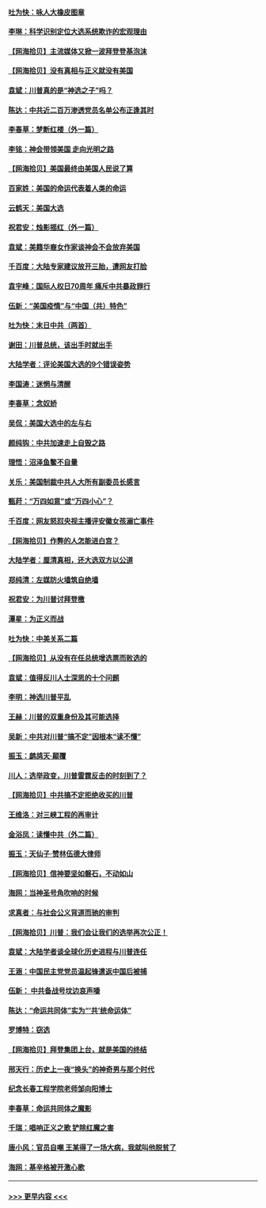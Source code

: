 #### [吐为快：咏人大橡皮图章](../pages/nsc993/n12624470.md?t=12170002) 
#### [李琳：科学识别定位大选系统欺诈的宏观理由](../pages/nsc993/n12624340.md?t=12170002) 
#### [【网海拾贝】主流媒体又掀一波拜登登基泡沫](../pages/nsc993/n12624000.md?t=12170002) 
#### [【网海拾贝】没有真相与正义就没有美国](../pages/nsc993/n12621885.md?t=12170002) 
#### [袁斌：川普真的是“神选之子”吗？](../pages/nsc993/n12621749.md?t=12170002) 
#### [陈达：中共近二百万渗透党员名单公布正逢其时](../pages/nsc993/n12620870.md?t=12170002) 
#### [李春草：梦断红楼（外一篇）](../pages/nsc993/n12619122.md?t=12170002) 
#### [李铭：神会带领美国 走向光明之路](../pages/nsc993/n12618584.md?t=12170002) 
#### [【网海拾贝】美国最终由美国人民说了算](../pages/nsc993/n12617255.md?t=12170002) 
#### [百家姓：美国的命运代表着人类的命运](../pages/nsc993/n12615838.md?t=12170002) 
#### [云鹤天：美国大选](../pages/nsc993/n12615994.md?t=12170002) 
#### [祝君安：烛影摇红（外一篇）](../pages/nsc993/n12615975.md?t=12170002) 
#### [袁斌：美籍华裔女作家谈神会不会放弃美国](../pages/nsc993/n12615263.md?t=12170002) 
#### [千百度：大陆专家建议放开三胎，遭网友打脸](../pages/nsc993/n12614456.md?t=12170002) 
#### [袁宇峰：国际人权日70周年 痛斥中共暴政罪行](../pages/nsc993/n12611965.md?t=12170002) 
#### [伍新：“美国疫情”与“中国（共）特色”](../pages/nsc993/n12611463.md?t=12170002) 
#### [吐为快：末日中共（两首）](../pages/nsc993/n12611461.md?t=12170002) 
#### [谢田：川普总统，该出手时就出手](../pages/nsc993/n12610905.md?t=12170002) 
#### [大陆学者：评论美国大选的9个错误姿势](../pages/nsc993/n12609586.md?t=12170002) 
#### [李国涛：迷惘与清醒](../pages/nsc993/n12607532.md?t=12170002) 
#### [李春草：念奴娇](../pages/nsc993/n12607083.md?t=12170002) 
#### [吴侃：美国大选中的左与右](../pages/nsc993/n12607054.md?t=12170002) 
#### [颜纯钩：中共加速走上自毁之路](../pages/nsc993/n12606473.md?t=12170002) 
#### [理悟：沼泽鱼鳖不自量](../pages/nsc993/n12606454.md?t=12170002) 
#### [关乐：美国制裁中共人大所有副委员长感言](../pages/nsc993/n12606442.md?t=12170002) 
#### [甄莳：“万四如意”或“万四小心”？](../pages/nsc993/n12606091.md?t=12170002) 
#### [千百度：网友怒怼央视主播评安徽女孩溺亡事件](../pages/nsc993/n12605370.md?t=12170002) 
#### [【网海拾贝】作弊的人怎能进白宫？](../pages/nsc993/n12603546.md?t=12170002) 
#### [大陆学者：厘清真相，还大选双方以公道](../pages/nsc993/n12603475.md?t=12170002) 
#### [郑纯清：左媒防火墙筑自绝墙](../pages/nsc993/n12602226.md?t=12170002) 
#### [祝君安：为川普讨拜登檄](../pages/nsc993/n12602199.md?t=12170002) 
#### [潭星：为正义而战](../pages/nsc993/n12600926.md?t=12170002) 
#### [吐为快：中美关系二篇](../pages/nsc993/n12600908.md?t=12170002) 
#### [【网海拾贝】从没有在任总统增选票而败选的](../pages/nsc993/n12600435.md?t=12170002) 
#### [袁斌：值得反川人士深思的十个问题](../pages/nsc993/n12600332.md?t=12170002) 
#### [李明：神选川普平乱](../pages/nsc993/n12599751.md?t=12170002) 
#### [王赫：川普的双重身份及其可能选择](../pages/nsc993/n12599723.md?t=12170002) 
#### [吴新：中共对川普“搞不定”因根本“读不懂”](../pages/nsc993/n12599502.md?t=12170002) 
#### [振玉：鹧鸪天‧颠覆](../pages/nsc993/n12599494.md?t=12170002) 
#### [川人：选举政变，川普雷霆反击的时刻到了？](../pages/nsc993/n12599291.md?t=12170002) 
#### [【网海拾贝】中共搞不定拒绝收买的川普](../pages/nsc993/n12598955.md?t=12170002) 
#### [王维洛：对三峡工程的再审计](../pages/nsc993/n12598436.md?t=12170002) 
#### [金浴凤：读懂中共（外二篇）](../pages/nsc993/n12597943.md?t=12170002) 
#### [振玉：天仙子‧赞林伍德大律师](../pages/nsc993/n12597929.md?t=12170002) 
#### [【网海拾贝】信神要坚如磐石，不动如山](../pages/nsc993/n12597901.md?t=12170002) 
#### [海网：当神圣号角吹响的时候](../pages/nsc993/n12595891.md?t=12170002) 
#### [求真者：与社会公义背道而驰的审判](../pages/nsc993/n12595868.md?t=12170002) 
#### [【网海拾贝】川普：我们会让我们的选举再次公正！](../pages/nsc993/n12594930.md?t=12170002) 
#### [袁斌：大陆学者谈全球化历史进程与川普连任](../pages/nsc993/n12594690.md?t=12170002) 
#### [王涵：中国民主党党员温起锋遣返中国后被捕](../pages/nsc993/n12594540.md?t=12170002) 
#### [伍新： 中共备战号坟边哀声嚎](../pages/nsc993/n12593086.md?t=12170002) 
#### [陈达：“命运共同体”实为“‘共’统命运体”](../pages/nsc993/n12590865.md?t=12170002) 
#### [罗博特：窃选](../pages/nsc993/n12590619.md?t=12170002) 
#### [【网海拾贝】拜登集团上台，就是美国的终结](../pages/nsc993/n12589725.md?t=12170002) 
#### [邢天行：历史上一夜“换头”的神奇男与那个时代](../pages/nsc993/n12589424.md?t=12170002) 
#### [纪念长春工程学院老师邹向阳博士](../pages/nsc993/n12585390.md?t=12170002) 
#### [李春草：命运共同体之魔影](../pages/nsc993/n12585026.md?t=12170002) 
#### [千瑞：唱响正义之歌 铲除红魔之害](../pages/nsc993/n12585002.md?t=12170002) 
#### [唐小风：官员自嘲 王某得了一场大病，我就叫他脱贫了](../pages/nsc993/n12584981.md?t=12170002) 
#### [海网：基辛格被开激心歌](../pages/nsc993/n12584946.md?t=12170002) 

----
#### [ >>> 更早内容 <<< ](../indexes/nsc993-earlier.md)

